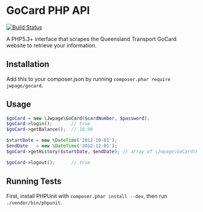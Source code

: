 # GoCard PHP API 

[![Build Status](https://travis-ci.org/jwpage/gocard-php-api.png)](https://travis-ci.org/jwpage/gocard-php-api)

A PHP5.3+ interface that scrapes the Queensland Transport GoCard website to
retrieve your information.

## Installation

Add this to your composer.json by running 
`composer.phar require jwpage/gocard`.

## Usage

```php
$goCard = new \Jwpage\GoCard($cardNumber, $password);
$goCard->login();       // true
$goCard->getBalance();  // 10.00

$startDate = new \DateTime('2012-10-01');
$endDate   = new \DateTime('2012-12-01');
$goCard->getHistory($startDate, $endDate); // array of \Jwpage\GoCard\History items

$goCard->logout();      // true
```

## Running Tests

First, install PHPUnit with `composer.phar install --dev`, then run 
`./vendor/bin/phpunit`.
